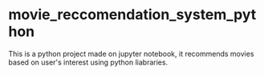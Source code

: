 # movie_reccomendation_system_python
This is a python project made on jupyter notebook, it recommends movies based on user's interest using python liabraries.
